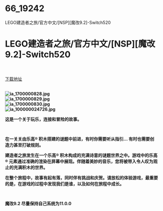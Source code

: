 # 66_19242
LEGO建造者之旅/官方中文/[NSP][魔改9.2]-Switch520
# LEGO建造者之旅/官方中文/[NSP][魔改9.2]-Switch520
 <br/></br>
[下载地址](https://www.switch520.cc/article/19242 "下载地址")
<br/></br>

<p><strong><img title="ia_1700000828.jpg" src="https://www.switch520.cc/muke_img/2021_06_26_7ee7b4280d25c.jpg" alt="ia_1700000828.jpg"></strong><br>
<strong><img title="ia_1700000829.jpg" src="https://www.switch520.cc/muke_img/2021_06_26_51ded86d02aeb.jpg" alt="ia_1700000829.jpg"></strong><br>
<strong><img title="ia_1700000830.jpg" src="https://www.switch520.cc/muke_img/2021_06_26_0da5e5352896a.jpg" alt="ia_1700000830.jpg"></strong><br>
<strong><img title="ia_100000024726.jpg" src="https://www.switch520.cc/muke_img/2021_06_26_c401cedee71b6.jpg" alt="ia_100000024726.jpg">&nbsp;</strong></p>
<p><strong>这是一个关于玩乐，连接和冒险的故事。</strong></p>
<p>&nbsp;</p>
<p><strong>在一关关由乐高® 积木搭建的谜题中前进，有时你需要听从指引… 有时也需要创造力甚至打破规则。</strong></p>
<p><strong>建造者之旅发生在一个乐高® 积木构成的充满诗意的谜题世界之中。游戏中的乐高® 元素通过准确的渲染在屏幕中展现。伴随着美妙的音乐，您将被带入令人叹为观止的充满积木的世界。</strong></p>
<p><strong>在整个旅程中，故事有起有落，同时伴有挑战和庆贺。请放松的体验游戏，最重要的是，在游戏的过程中发现我们是谁，以及如何在旅程中成长。</strong></p>
<p><strong>&nbsp;</strong></p>
<p><strong>魔改9.2 尽量保持自己系统为11.0.0</strong></p>
